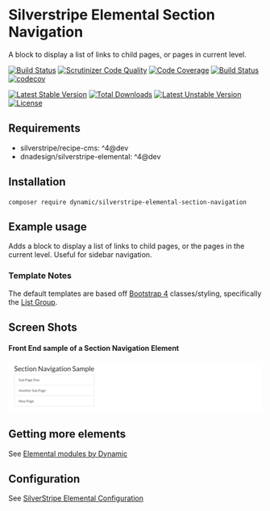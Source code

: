 # Silverstripe Elemental Section Navigation

A block to display a list of links to child pages, or pages in current level.

[![Build Status](https://travis-ci.org/dynamic/silverstripe-elemental-section-navigation.svg?branch=master)](https://travis-ci.org/dynamic/silverstripe-elemental-section-navigation)
[![Scrutinizer Code Quality](https://scrutinizer-ci.com/g/dynamic/silverstripe-elemental-section-navigation/badges/quality-score.png?b=master)](https://scrutinizer-ci.com/g/dynamic/silverstripe-elemental-section-navigation/?branch=master)
[![Code Coverage](https://scrutinizer-ci.com/g/dynamic/silverstripe-elemental-section-navigation/badges/coverage.png?b=master)](https://scrutinizer-ci.com/g/dynamic/silverstripe-elemental-section-navigation/?branch=master)
[![Build Status](https://scrutinizer-ci.com/g/dynamic/silverstripe-elemental-section-navigation/badges/build.png?b=master)](https://scrutinizer-ci.com/g/dynamic/silverstripe-elemental-section-navigation/build-status/master)
[![codecov](https://codecov.io/gh/dynamic/silverstripe-elemental-section-navigation/branch/master/graph/badge.svg)](https://codecov.io/gh/dynamic/silverstripe-elemental-section-navigation)

[![Latest Stable Version](https://poser.pugx.org/dynamic/silverstripe-elemental-section-navigation/v/stable)](https://packagist.org/packages/dynamic/silverstripe-elemental-section-navigation)
[![Total Downloads](https://poser.pugx.org/dynamic/silverstripe-elemental-section-navigation/downloads)](https://packagist.org/packages/dynamic/silverstripe-elemental-section-navigation)
[![Latest Unstable Version](https://poser.pugx.org/dynamic/silverstripe-elemental-section-navigation/v/unstable)](https://packagist.org/packages/dynamic/silverstripe-elemental-section-navigation)
[![License](https://poser.pugx.org/dynamic/silverstripe-elemental-section-navigation/license)](https://packagist.org/packages/dynamic/silverstripe-elemental-section-navigation)

## Requirements

* silverstripe/recipe-cms: ^4@dev
* dnadesign/silverstripe-elemental: ^4@dev

## Installation

`composer require dynamic/silverstripe-elemental-section-navigation`

## Example usage

Adds a block to display a list of links to child pages, or the pages in the current level. Useful for sidebar navigation.

### Template Notes

The default templates are based off [Bootstrap 4](https://getbootstrap.com/) classes/styling, specifically the [List Group](http://getbootstrap.com/docs/4.1/components/list-group/).


## Screen Shots

#### Front End sample of a Section Navigation Element
![Front End sample of a Section Navigation Element](./readme-images/section-nav-block-sample.jpg)

## Getting more elements

See [Elemental modules by Dynamic](https://github.com/dynamic/silverstripe-elemental-blocks#getting-more-elements)

## Configuration

See [SilverStripe Elemental Configuration](https://github.com/dnadesign/silverstripe-elemental#configuration)